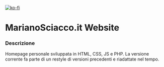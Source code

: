 [![ko-fi](https://www.ko-fi.com/img/githubbutton_sm.svg)](https://ko-fi.com/H2H6VK9N)

# MarianoSciacco.it Website

### Descrizione

Homepage personale sviluppata in HTML, CSS, JS e PHP. La versione corrente fa parte di un restyle di versioni precedenti e riadattate nel tempo.

